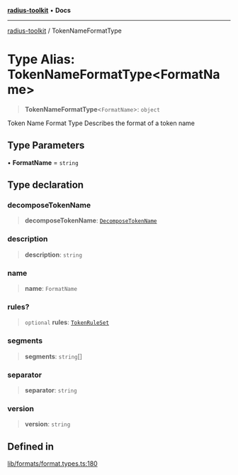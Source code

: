 [**radius-toolkit**](../README.md) • **Docs**

***

[radius-toolkit](../globals.md) / TokenNameFormatType

# Type Alias: TokenNameFormatType\<FormatName\>

> **TokenNameFormatType**\<`FormatName`\>: `object`

Token Name Format Type
Describes the format of a token name

## Type Parameters

• **FormatName** = `string`

## Type declaration

### decomposeTokenName

> **decomposeTokenName**: [`DecomposeTokenName`](DecomposeTokenName.md)

### description

> **description**: `string`

### name

> **name**: `FormatName`

### rules?

> `optional` **rules**: [`TokenRuleSet`](TokenRuleSet.md)

### segments

> **segments**: `string`[]

### separator

> **separator**: `string`

### version

> **version**: `string`

## Defined in

[lib/formats/format.types.ts:180](https://github.com/rangle/radius-token-tango/blob/5b6e6f5adbda55f8c41a4c8308d1d8885a9b9a2f/packages/radius-toolkit/src/lib/formats/format.types.ts#L180)
